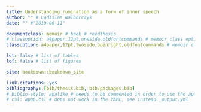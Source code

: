```yaml
--- 
title: Understanding rumination as a form of inner speech
author: "" # Ladislas Nalborczyk
date: "" #"2019-06-11"

documentclass: memoir # book # reedthesis
# classoption: a4paper,12pt,oneside,oldfontcommands # memoir class options
classoption: a4paper,12pt,twoside,openright,oldfontcommands # memoir class options

lot: false # list of tables
lof: false # list of figures

site: bookdown::bookdown_site

link-citations: yes
bibliography: [bib/thesis.bib, bib/packages.bib]
# biblio-style: apalike # needs to be commented in order to use the apa6.csl instead
# csl: apa6.csl # does not work in the YAML, see instead _output.yml
---
```









